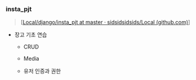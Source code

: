 ### insta_pjt

> [[Local/django/insta_pjt at master · sidsidsidsids/Local (github.com)](https://github.com/sidsidsidsids/Local/tree/master/django/insta_pjt)]

- 장고 기초 연습
  
  - CRUD
  
  - Media
  
  - 유저 인증과 권한


